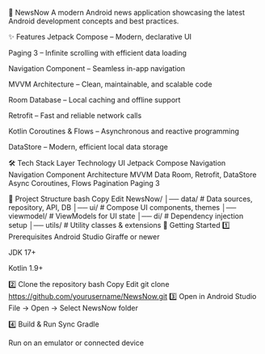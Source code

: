 📱 NewsNow
A modern Android news application showcasing the latest Android development concepts and best practices.

✨ Features
Jetpack Compose – Modern, declarative UI

Paging 3 – Infinite scrolling with efficient data loading

Navigation Component – Seamless in-app navigation

MVVM Architecture – Clean, maintainable, and scalable code

Room Database – Local caching and offline support

Retrofit – Fast and reliable network calls

Kotlin Coroutines & Flows – Asynchronous and reactive programming

DataStore – Modern, efficient local data storage

🛠️ Tech Stack
Layer	Technology
UI	Jetpack Compose
Navigation	Navigation Component
Architecture	MVVM
Data	Room, Retrofit, DataStore
Async	Coroutines, Flows
Pagination	Paging 3

📂 Project Structure
bash
Copy
Edit
NewsNow/
│── data/         # Data sources, repository, API, DB
│── ui/           # Compose UI components, themes
│── viewmodel/    # ViewModels for UI state
│── di/           # Dependency injection setup
│── utils/        # Utility classes & extensions
🚀 Getting Started
1️⃣ Prerequisites
Android Studio Giraffe or newer

JDK 17+

Kotlin 1.9+

2️⃣ Clone the repository
bash
Copy
Edit
git clone https://github.com/yourusername/NewsNow.git
3️⃣ Open in Android Studio
File → Open → Select NewsNow folder

4️⃣ Build & Run
Sync Gradle

Run on an emulator or connected device

